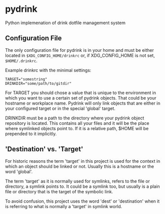 pydrink
=======

Python implemenation of drink dotfile management system


Configuration File
------------------

The only configuration file for pydrink is in your home and must be either
located in `$XDG_CONFIG_HOME/drinkrc` or, if XDG_CONFIG_HOME is not set,
`$HOME/.drinkrc`.

Example drinkrc with the minimal settings:

    TARGET="somestring"
    DRINKDIR="some/path/to/gitdir"

For TARGET you should chose a value that is unique to the environment in which
you want to use a certain set of pydrink objects. That could be your hostname
or workplace name. Pydrink will only link objects that are either in your
configured target or in the special 'global' target.

DRINKDIR must be a path to the directory where your pydrink object repository
is located. This contains all your files and it will be the place where
symlinked objects point to. If it is a relative path, $HOME will be prepended
to it implicitly.


'Destination' vs. 'Target'
--------------------------

For historic reasons the term 'target' in this project is used for the context
in which an object should be linked or not. Usually this is a hostname or the
word 'global'.

The term 'target' as it is normally used for symlinks, refers to the file or
directory, a symlink points to. It could be a symlink too, but usually is a
plain file or directory that is the target of the symbolic link.

To avoid confusion, this project uses the word 'dest' or 'destination' when it
is referring to what is normally a 'target' in symlink world.
